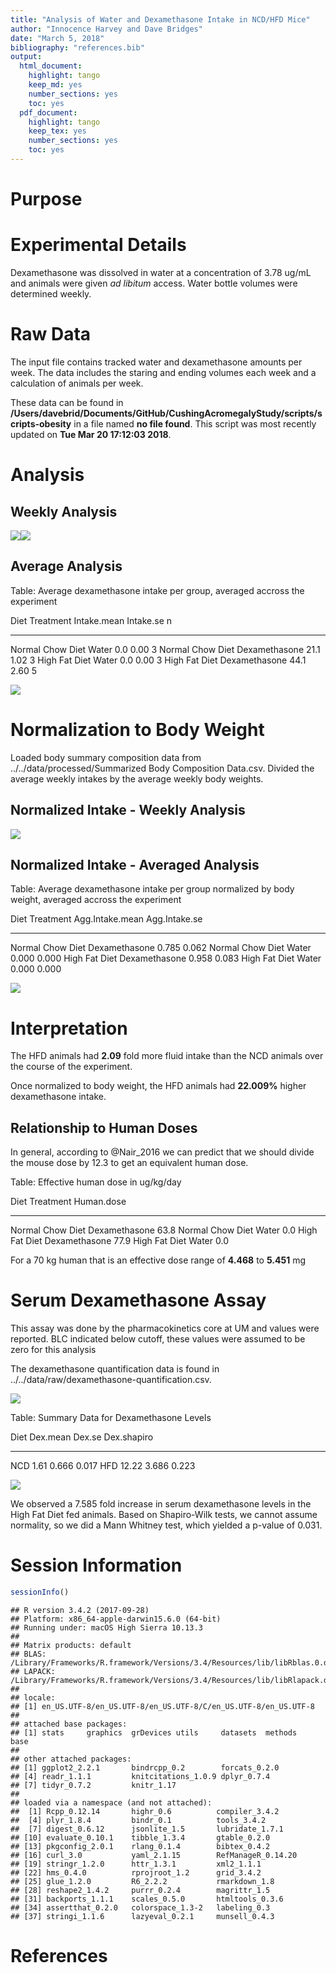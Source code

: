 ```yaml
---
title: "Analysis of Water and Dexamethasone Intake in NCD/HFD Mice"
author: "Innocence Harvey and Dave Bridges"
date: "March 5, 2018"
bibliography: "references.bib"
output:
  html_document:
    highlight: tango
    keep_md: yes
    number_sections: yes
    toc: yes
  pdf_document:
    highlight: tango
    keep_tex: yes
    number_sections: yes
    toc: yes
---
```




# Purpose

# Experimental Details



Dexamethasone was dissolved in water at a concentration of 3.78 ug/mL and animals were given *ad libitum* access.  Water bottle volumes were determined weekly.

# Raw Data

The input file contains tracked water and dexamethasone amounts per week.  The data includes the staring and ending volumes each week and a calculation of animals per week.



These data can be found in **/Users/davebrid/Documents/GitHub/CushingAcromegalyStudy/scripts/scripts-obesity** in a file named **no file found**.  This script was most recently updated on **Tue Mar 20 17:12:03 2018**.

# Analysis

## Weekly Analysis

![](figures/weekly-lineplot-1.png)<!-- -->![](figures/weekly-lineplot-2.png)<!-- -->

## Average Analysis


Table: Average dexamethasone intake per group, averaged accross the experiment

Diet               Treatment        Intake.mean   Intake.se    n
-----------------  --------------  ------------  ----------  ---
Normal Chow Diet   Water                    0.0        0.00    3
Normal Chow Diet   Dexamethasone           21.1        1.02    3
High Fat Diet      Water                    0.0        0.00    3
High Fat Diet      Dexamethasone           44.1        2.60    5

![](figures/average-lineplot-1.png)<!-- -->

# Normalization to Body Weight



Loaded body summary composition data from ../../data/processed/Summarized Body Composition Data.csv.  Divided the average weekly intakes by the average weekly body weights.




## Normalized Intake - Weekly Analysis

![](figures/weekly-normalized-intake-1.png)<!-- -->

## Normalized Intake - Averaged Analysis


Table: Average dexamethasone intake per group normalized by body weight, averaged accross the experiment

Diet               Treatment        Agg.Intake.mean   Agg.Intake.se
-----------------  --------------  ----------------  --------------
Normal Chow Diet   Dexamethasone              0.785           0.062
Normal Chow Diet   Water                      0.000           0.000
High Fat Diet      Dexamethasone              0.958           0.083
High Fat Diet      Water                      0.000           0.000

![](figures/average-normalized-lineplot-1.png)<!-- -->

# Interpretation

The HFD animals had **2.09** fold more fluid intake than the NCD animals over the course of the experiment.  

Once normalized to body weight, the HFD animals had **22.009%** higher dexamethasone intake.

## Relationship to Human Doses



In general, according to @Nair_2016 we can predict that we should divide the mouse dose by 12.3 to get an equivalent human dose.


Table: Effective human dose in ug/kg/day

Diet               Treatment        Human.dose
-----------------  --------------  -----------
Normal Chow Diet   Dexamethasone          63.8
Normal Chow Diet   Water                   0.0
High Fat Diet      Dexamethasone          77.9
High Fat Diet      Water                   0.0

For a 70 kg human that is an effective dose range of **4.468** to **5.451** mg

# Serum Dexamethasone Assay

This assay was done by the pharmacokinetics core at UM and values were reported.  BLC indicated below cutoff, these values were assumed to be zero for this analysis



The dexamethasone quantification data is found in ../../data/raw/dexamethasone-quantification.csv.

![](figures/dex-boxplot-1.png)<!-- -->


Table: Summary Data for Dexamethasone Levels

Diet    Dex.mean   Dex.se   Dex.shapiro
-----  ---------  -------  ------------
NCD         1.61    0.666         0.017
HFD        12.22    3.686         0.223

![](figures/dex-barplot-1.png)<!-- -->

We observed a 7.585 fold increase in serum dexamethasone levels in the High Fat Diet fed animals.  Based on Shapiro-Wilk tests, we cannot assume normality, so we did a Mann Whitney test, which yielded a p-value of 0.031.


# Session Information


```r
sessionInfo()
```

```
## R version 3.4.2 (2017-09-28)
## Platform: x86_64-apple-darwin15.6.0 (64-bit)
## Running under: macOS High Sierra 10.13.3
## 
## Matrix products: default
## BLAS: /Library/Frameworks/R.framework/Versions/3.4/Resources/lib/libRblas.0.dylib
## LAPACK: /Library/Frameworks/R.framework/Versions/3.4/Resources/lib/libRlapack.dylib
## 
## locale:
## [1] en_US.UTF-8/en_US.UTF-8/en_US.UTF-8/C/en_US.UTF-8/en_US.UTF-8
## 
## attached base packages:
## [1] stats     graphics  grDevices utils     datasets  methods   base     
## 
## other attached packages:
## [1] ggplot2_2.2.1       bindrcpp_0.2        forcats_0.2.0      
## [4] readr_1.1.1         knitcitations_1.0.9 dplyr_0.7.4        
## [7] tidyr_0.7.2         knitr_1.17         
## 
## loaded via a namespace (and not attached):
##  [1] Rcpp_0.12.14       highr_0.6          compiler_3.4.2    
##  [4] plyr_1.8.4         bindr_0.1          tools_3.4.2       
##  [7] digest_0.6.12      jsonlite_1.5       lubridate_1.7.1   
## [10] evaluate_0.10.1    tibble_1.3.4       gtable_0.2.0      
## [13] pkgconfig_2.0.1    rlang_0.1.4        bibtex_0.4.2      
## [16] curl_3.0           yaml_2.1.15        RefManageR_0.14.20
## [19] stringr_1.2.0      httr_1.3.1         xml2_1.1.1        
## [22] hms_0.4.0          rprojroot_1.2      grid_3.4.2        
## [25] glue_1.2.0         R6_2.2.2           rmarkdown_1.8     
## [28] reshape2_1.4.2     purrr_0.2.4        magrittr_1.5      
## [31] backports_1.1.1    scales_0.5.0       htmltools_0.3.6   
## [34] assertthat_0.2.0   colorspace_1.3-2   labeling_0.3      
## [37] stringi_1.1.6      lazyeval_0.2.1     munsell_0.4.3
```

# References


